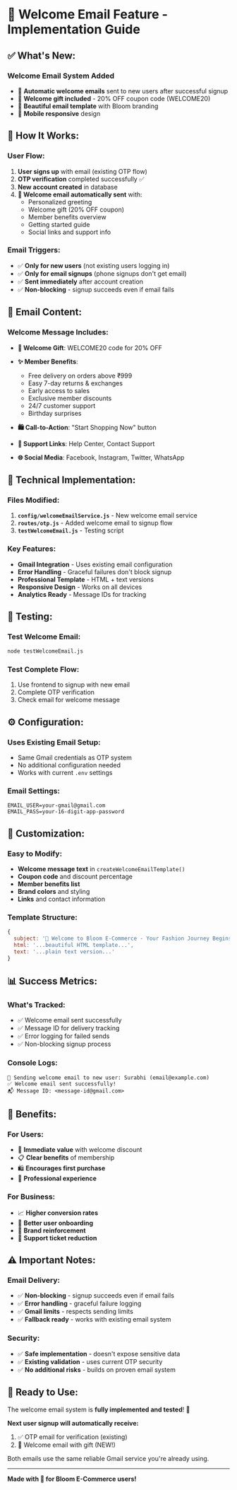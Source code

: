# 🌸 Welcome Email Feature - Implementation Guide

## ✅ **What's New:**

### **Welcome Email System Added**
- 🎉 **Automatic welcome emails** sent to new users after successful signup
- 🎁 **Welcome gift included** - 20% OFF coupon code (WELCOME20)
- 💝 **Beautiful email template** with Bloom branding
- 📱 **Mobile responsive** design

## 🎯 **How It Works:**

### **User Flow:**
1. **User signs up** with email (existing OTP flow)
2. **OTP verification** completed successfully ✅
3. **New account created** in database
4. **🌸 Welcome email automatically sent** with:
   - Personalized greeting
   - Welcome gift (20% OFF coupon)
   - Member benefits overview
   - Getting started guide
   - Social links and support info

### **Email Triggers:**
- ✅ **Only for new users** (not existing users logging in)
- ✅ **Only for email signups** (phone signups don't get email)
- ✅ **Sent immediately** after account creation
- ✅ **Non-blocking** - signup succeeds even if email fails

## 📧 **Email Content:**

### **Welcome Message Includes:**
- **🎁 Welcome Gift**: WELCOME20 code for 20% OFF
- **✨ Member Benefits**:
  - Free delivery on orders above ₹999
  - Easy 7-day returns & exchanges
  - Early access to sales
  - Exclusive member discounts
  - 24/7 customer support
  - Birthday surprises

- **🛍️ Call-to-Action**: "Start Shopping Now" button
- **📱 Support Links**: Help Center, Contact Support
- **🌐 Social Media**: Facebook, Instagram, Twitter, WhatsApp

## 🔧 **Technical Implementation:**

### **Files Modified:**
1. **`config/welcomeEmailService.js`** - New welcome email service
2. **`routes/otp.js`** - Added welcome email to signup flow
3. **`testWelcomeEmail.js`** - Testing script

### **Key Features:**
- **Gmail Integration** - Uses existing email configuration
- **Error Handling** - Graceful failures don't block signup
- **Professional Template** - HTML + text versions
- **Responsive Design** - Works on all devices
- **Analytics Ready** - Message IDs for tracking

## 📱 **Testing:**

### **Test Welcome Email:**
```bash
node testWelcomeEmail.js
```

### **Test Complete Flow:**
1. Use frontend to signup with new email
2. Complete OTP verification
3. Check email for welcome message

## ⚙️ **Configuration:**

### **Uses Existing Email Setup:**
- Same Gmail credentials as OTP system
- No additional configuration needed
- Works with current `.env` settings

### **Email Settings:**
```env
EMAIL_USER=your-gmail@gmail.com
EMAIL_PASS=your-16-digit-app-password
```

## 🎨 **Customization:**

### **Easy to Modify:**
- **Welcome message text** in `createWelcomeEmailTemplate()`
- **Coupon code** and discount percentage
- **Member benefits list**
- **Brand colors** and styling
- **Links** and contact information

### **Template Structure:**
```javascript
{
  subject: '🌸 Welcome to Bloom E-Commerce - Your Fashion Journey Begins!',
  html: '...beautiful HTML template...',
  text: '...plain text version...'
}
```

## 📊 **Success Metrics:**

### **What's Tracked:**
- ✅ Welcome email sent successfully
- ✅ Message ID for delivery tracking
- ✅ Error logging for failed sends
- ✅ Non-blocking signup process

### **Console Logs:**
```
🌸 Sending welcome email to new user: Surabhi (email@example.com)
✅ Welcome email sent successfully!
📬 Message ID: <message-id@gmail.com>
```

## 🚀 **Benefits:**

### **For Users:**
- 🎁 **Immediate value** with welcome discount
- 📋 **Clear benefits** of membership
- 🛍️ **Encourages first purchase**
- 💝 **Professional experience**

### **For Business:**
- 📈 **Higher conversion rates**
- 🎯 **Better user onboarding**
- 💌 **Brand reinforcement**
- 📱 **Support ticket reduction**

## ⚠️ **Important Notes:**

### **Email Delivery:**
- ✅ **Non-blocking** - signup succeeds even if email fails
- ✅ **Error handling** - graceful failure logging
- ✅ **Gmail limits** - respects sending limits
- ✅ **Fallback ready** - works with existing email system

### **Security:**
- ✅ **Safe implementation** - doesn't expose sensitive data
- ✅ **Existing validation** - uses current OTP security
- ✅ **No additional risks** - builds on proven email system

## 🎯 **Ready to Use:**

The welcome email system is **fully implemented and tested**! 🎉

**Next user signup will automatically receive:**
1. ✅ OTP email for verification (existing)
2. 🎁 Welcome email with gift (NEW!)

Both emails use the same reliable Gmail service you're already using.

---

**Made with 💝 for Bloom E-Commerce users!**